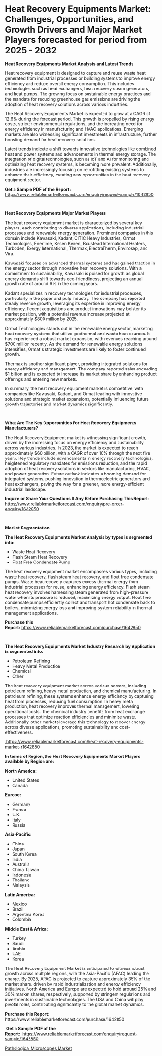 <p><h1>Heat Recovery Equipments Market: Challenges, Opportunities, and Growth Drivers and Major Market Players forecasted for period from 2025 - 2032</h1></p><p><strong>Heat Recovery Equipments Market Analysis and Latest Trends</strong></p>
<p><p>Heat recovery equipment is designed to capture and reuse waste heat generated from industrial processes or building systems to improve energy efficiency and reduce overall energy consumption. This includes technologies such as heat exchangers, heat recovery steam generators, and heat pumps. The growing focus on sustainable energy practices and the mandate for reducing greenhouse gas emissions are driving the adoption of heat recovery solutions across various industries.</p><p>The Heat Recovery Equipments Market is expected to grow at a CAGR of 12.6% during the forecast period. This growth is propelled by rising energy costs, stricter environmental regulations, and the increasing need for energy efficiency in manufacturing and HVAC applications. Emerging markets are also witnessing significant investments in infrastructure, further boosting demand for heat recovery solutions.</p><p>Latest trends indicate a shift towards innovative technologies like combined heat and power systems and advancements in thermal energy storage. The integration of digital technologies, such as IoT and AI for monitoring and optimizing heat recovery systems, is becoming more prevalent. Additionally, industries are increasingly focusing on retrofitting existing systems to enhance their efficiency, creating new opportunities in the heat recovery equipment sector.</p></p>
<p><strong>Get a Sample PDF of the Report:&nbsp;</strong> <a href="https://www.reliablemarketforecast.com/enquiry/request-sample/1642850?utm_campaign=3197&utm_medium=2&utm_source=Github&utm_content=ia&utm_term=10042025&utm_id=heat-recovery-equipments">https://www.reliablemarketforecast.com/enquiry/request-sample/1642850</a></p>
<p>&nbsp;</p>
<p><strong>Heat Recovery Equipments Major Market Players</strong></p>
<p><p>The heat recovery equipment market is characterized by several key players, each contributing to diverse applications, including industrial processes and renewable energy generation. Prominent companies in this domain include Kawasaki, Kadant, CITIC Heavy Industries, Ormat Technologies, Enertime, Kesen Kenen, Boustead International Heaters, Turboden, Exergy International, Thermax, ElectraTherm, Envirosep, and Vira.</p><p>Kawasaki focuses on advanced thermal systems and has gained traction in the energy sector through innovative heat recovery solutions. With a commitment to sustainability, Kawasaki is poised for growth as global energy demands shift towards eco-friendliness, projecting an annual growth rate of around 6% in the coming years.</p><p>Kadant specializes in recovery technologies for industrial processes, particularly in the paper and pulp industry. The company has reported steady revenue growth, leveraging its expertise in improving energy efficiency. Recent acquisitions and product innovations may bolster its market position, with a potential revenue increase projected at approximately $800 million by 2025.</p><p>Ormat Technologies stands out in the renewable energy sector, marketing heat recovery systems that utilize geothermal and waste heat sources. It has experienced a robust market expansion, with revenues reaching around $700 million recently. As the demand for renewable energy solutions intensifies, Ormat's strategic investments are likely to foster continued growth.</p><p>Thermax is another significant player, providing integrated solutions for energy efficiency and management. The company reported sales exceeding $1 billion and is expected to increase its market share by enhancing product offerings and entering new markets.</p><p>In summary, the heat recovery equipment market is competitive, with companies like Kawasaki, Kadant, and Ormat leading with innovative solutions and strategic market expansions, potentially influencing future growth trajectories and market dynamics significantly.</p></p>
<p>&nbsp;</p>
<p><strong>What Are The Key Opportunities For Heat Recovery Equipments Manufacturers?</strong></p>
<p><p>The Heat Recovery Equipment market is witnessing significant growth, driven by the increasing focus on energy efficiency and sustainability across various industries. In 2023, the market is expected to reach approximately $60 billion, with a CAGR of over 10% through the next five years. Key trends include advancements in energy recovery technologies, heightened regulatory mandates for emissions reduction, and the rapid adoption of heat recovery solutions in sectors like manufacturing, HVAC, and power generation. Future outlook indicates a booming demand for integrated systems, pushing innovation in thermoelectric generators and heat exchangers, paving the way for a greener, more energy-efficient industrial landscape.</p></p>
<p><strong>Inquire or Share Your Questions If Any Before Purchasing This Report:</strong> <a href="https://www.reliablemarketforecast.com/enquiry/pre-order-enquiry/1642850?utm_campaign=3197&utm_medium=2&utm_source=Github&utm_content=ia&utm_term=10042025&utm_id=heat-recovery-equipments">https://www.reliablemarketforecast.com/enquiry/pre-order-enquiry/1642850</a></p>
<p>&nbsp;</p>
<p><strong>Market Segmentation</strong></p>
<p><strong>The Heat Recovery Equipments Market Analysis by types is segmented into:</strong></p>
<p><ul><li>Waste Heat Recovery</li><li>Flash Steam Heat Recovery</li><li>Float Free Condensate Pump</li></ul></p>
<p><p>The heat recovery equipment market encompasses various types, including waste heat recovery, flash steam heat recovery, and float free condensate pumps. Waste heat recovery captures excess thermal energy from industrial processes for reuse, enhancing energy efficiency. Flash steam heat recovery involves harnessing steam generated from high-pressure water when its pressure is reduced, maximizing energy output. Float free condensate pumps efficiently collect and transport hot condensate back to boilers, minimizing energy loss and improving system reliability in thermal management applications.</p></p>
<p><strong>Purchase this Report:&nbsp;</strong><a href="https://www.reliablemarketforecast.com/purchase/1642850?utm_campaign=3197&utm_medium=2&utm_source=Github&utm_content=ia&utm_term=10042025&utm_id=heat-recovery-equipments">https://www.reliablemarketforecast.com/purchase/1642850</a></p>
<p>&nbsp;</p>
<p><strong>The Heat Recovery Equipments Market Industry Research by Application is segmented into:</strong></p>
<p><ul><li>Petroleum Refining</li><li>Heavy Metal Production</li><li>Chemical</li><li>Other</li></ul></p>
<p><p>The heat recovery equipment market serves various sectors, including petroleum refining, heavy metal production, and chemical manufacturing. In petroleum refining, these systems enhance energy efficiency by capturing heat from processes, reducing fuel consumption. In heavy metal production, heat recovery improves thermal management, lowering operational costs. The chemical industry benefits from heat exchange processes that optimize reaction efficiencies and minimize waste. Additionally, other markets leverage this technology to recover energy across diverse applications, promoting sustainability and cost-effectiveness.</p></p>
<p><a href="https://www.reliablemarketforecast.com/heat-recovery-equipments-market-r1642850?utm_campaign=3197&utm_medium=2&utm_source=Github&utm_content=ia&utm_term=10042025&utm_id=heat-recovery-equipments">&nbsp;https://www.reliablemarketforecast.com/heat-recovery-equipments-market-r1642850</a></p>
<p><strong>In terms of Region, the Heat Recovery Equipments Market Players available by Region are:</strong></p>
<p>
    <p> <strong> North America: </strong>
        <ul>
            <li>United States</li>
            <li>Canada</li>
        </ul>
        </p> 
    <p> <strong> Europe: </strong>
        <ul>
            <li>Germany</li>
            <li>France</li>
            <li>U.K.</li>
            <li>Italy</li>
            <li>Russia</li>
        </ul>
        </p> 
    <p> <strong> Asia-Pacific: </strong>
        <ul>
            <li>China</li>
            <li>Japan</li>
            <li>South Korea</li>
            <li>India</li>
            <li>Australia</li>
            <li>China Taiwan</li>
            <li>Indonesia</li>
            <li>Thailand</li>
            <li>Malaysia</li>
        </ul>
        </p> 
    <p> <strong> Latin America: </strong>
        <ul>
            <li>Mexico</li>
            <li>Brazil</li>
            <li>Argentina Korea</li>
            <li>Colombia</li>
        </ul>
        </p> 
    <p> <strong> Middle East & Africa: </strong>
        <ul>
            <li>Turkey</li>
            <li>Saudi</li>
            <li>Arabia</li>
            <li>UAE</li>
            <li>Korea</li>
        </ul>
    </p>
    </p>
<p><p>The Heat Recovery Equipment Market is anticipated to witness robust growth across multiple regions, with the Asia-Pacific (APAC) leading the charge. By 2025, APAC is projected to capture approximately 35% of the market share, driven by rapid industrialization and energy efficiency initiatives. North America and Europe are expected to hold around 25% and 30% market shares, respectively, supported by stringent regulations and investments in sustainable technologies. The USA and China will play pivotal roles, contributing significantly to the global market dynamics.</p></p>
<p><strong>Purchase this Report: </strong><a href="https://www.reliablemarketforecast.com/purchase/1642850?utm_campaign=3197&utm_medium=2&utm_source=Github&utm_content=ia&utm_term=10042025&utm_id=heat-recovery-equipments">https://www.reliablemarketforecast.com/purchase/1642850</a></p>
<p>&nbsp;<strong>Get a Sample PDF of the Report:&nbsp;&nbsp;</strong><a href="https://www.reliablemarketforecast.com/enquiry/request-sample/1642850?utm_campaign=3197&utm_medium=2&utm_source=Github&utm_content=ia&utm_term=10042025&utm_id=heat-recovery-equipments">https://www.reliablemarketforecast.com/enquiry/request-sample/1642850</a></p>
<p><strong></strong></p>
<p><p><a href="https://github.com/stvnpukaj10/Market-Research-Report-List-1/blob/main/pathological-microscopes-market.md?utm_campaign=3197&utm_medium=2&utm_source=Github&utm_content=ia&utm_term=10042025&utm_id=heat-recovery-equipments">Pathological Microscopes Market</a></p></p>